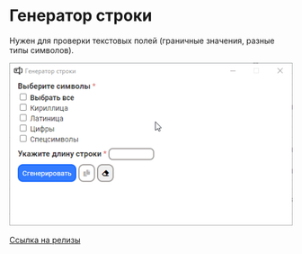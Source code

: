 # Генератор строки

Нужен для проверки текстовых полей (граничные значения, разные типы символов).

![](/src/example.gif)

[Ссылка на релизы](https://github.com/vladsolovev653/string-generator/releases)

